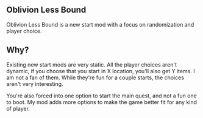 ## Oblivion Less Bound
Oblivion Less Bound is a new start mod with a focus on randomization and player choice.

## Why?
Existing new start mods are very static.
All the player choices aren't dynamic, if you choose that you start in X location, you'll also get Y items.
I am not a fan of them.
While they're fun for a couple starts, the choices aren't very interesting.

You're also forced into one option to start the main quest, and not a fun one to boot.
My mod adds more options to make the game better fit for any kind of player.
